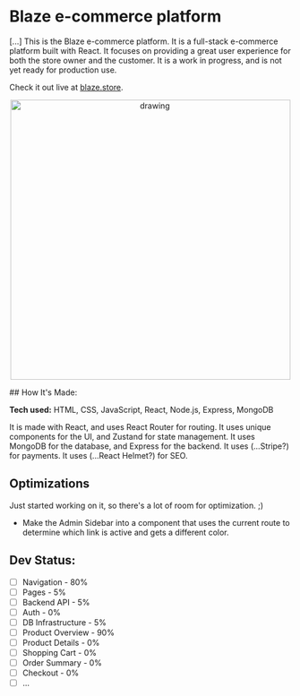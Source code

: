 # Blaze e-commerce platform

[...]
This is the Blaze e-commerce platform. It is a full-stack e-commerce platform built with React. It focuses on providing a great user experience for both the store owner and the customer.
It is a work in progress, and is not yet ready for production use.

Check it out live at [blaze.store](https://#).

<p align="center">
<img src="https://user-images.githubusercontent.com/84287747/201928326-1f040605-4b4f-4e5d-9231-5cb7f061e19d.png" alt="drawing" style="width:500px;"/>
  </p>
## How It's Made:

**Tech used:** HTML, CSS, JavaScript, React, Node.js, Express, MongoDB

It is made with React, and uses React Router for routing. It uses unique components for the UI, and Zustand for state management. It uses MongoDB for the database, and Express for the backend. It uses (...Stripe?) for payments. It uses (...React Helmet?) for SEO.

## Optimizations

<!-- You don't have to include this section but interviewers *love* that you can not only deliver a final product that looks great but also functions efficiently. Did you write something then refactor it later and the result was 5x faster than the original implementation? Did you cache your assets? Things that you write in this section are **GREAT** to bring up in interviews and you can use this section as reference when studying for technical interviews! -->

Just started working on it, so there's a lot of room for optimization. ;)

-   Make the Admin Sidebar into a component that uses the current route to determine which link is active and gets a different color.

## Dev Status:

-   [ ] Navigation - 80%
-   [ ] Pages - 5%
-   [ ] Backend API - 5%
-   [ ] Auth - 0%
-   [ ] DB Infrastructure - 5%
-   [ ] Product Overview - 90%
-   [ ] Product Details - 0%
-   [ ] Shopping Cart - 0%
-   [ ] Order Summary - 0%
-   [ ] Checkout - 0%
-   [ ] ...
<!-- ## Lessons Learned:

No matter what your experience level, being an engineer means continuously learning. Every time you build something you always have those _whoa this is awesome_ or _fuck yeah I did it!_ moments. This is where you should share those moments! Recruiters and interviewers love to see that you're self-aware and passionate about growing. -->
